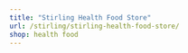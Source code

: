 ```yaml
---
title: "Stirling Health Food Store"
url: /stirling/stirling-health-food-store/
shop: health food
---
```

